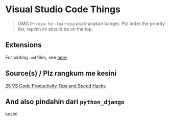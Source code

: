 # Visual Studio Code Things

> OMG IH `repo-for-learning` acak-acakan banget. Plz order the priority list, rapihin ini should be on the top.

## Extensions

For writing `.md` files, see [here](/systems/programming/markdown-ultimate/what-I-use.md)

## Source(s) / Plz rangkum me kesini

[25 VS Code Productivity Tips and Speed Hacks](https://www.youtube.com/watch?v=ifTF3ags0XI)

## And also pindahin dari `python_django`

kesini
